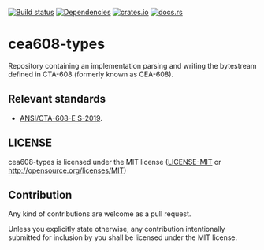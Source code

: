 [![Build status](https://github.com/ystreet/cea608-types/actions/workflows/rust.yml/badge.svg?branch=main)](https://github.com/ystreet/cea608-types/actions)
[![Dependencies](https://deps.rs/repo/github/ystreet/cea608-types/status.svg)](https://deps.rs/repo/github/ystreet/cea608-types)
[![crates.io](https://img.shields.io/crates/v/cea608-types.svg)](https://crates.io/crates/cea608-types)
[![docs.rs](https://docs.rs/cea608-types/badge.svg)](https://docs.rs/cea608-types)

# cea608-types

Repository containing an implementation parsing and writing the bytestream
defined in CTA-608 (formerly known as CEA-608).

## Relevant standards

 - [ANSI/CTA-608-E S-2019](https://shop.cta.tech/products/line-21-data-services).

## LICENSE

cea608-types is licensed under the MIT license ([LICENSE-MIT](LICENSE-MIT) or http://opensource.org/licenses/MIT)

## Contribution

Any kind of contributions are welcome as a pull request.

Unless you explicitly state otherwise, any contribution intentionally submitted
for inclusion by you shall be licensed under the MIT license.
